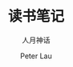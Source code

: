 ---
title: "读书笔记"
subtitle: "人月神话"
layout: post
author: "Peter Lau"
published: true
header-style: text
tags:
  - Computer science
  - Growth
---